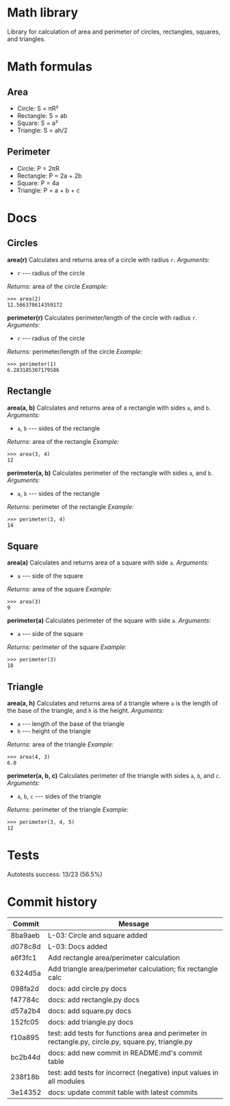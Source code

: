 # Math library
Library for calculation of area and perimeter of circles, rectangles, squares, and triangles.

# Math formulas
## Area
- Circle: S = πR²
- Rectangle: S = ab
- Square: S = a²
- Triangle: S = ah/2

## Perimeter
- Circle: P = 2πR
- Rectangle: P = 2a + 2b
- Square: P = 4a
- Triangle: P = a + b + c

# Docs
## Circles
**area(r)**
Calculates and returns area of a circle with radius `r`.
*Arguments:*
- `r` --- radius of the circle

*Returns:* area of the circle
*Example:*
```
>>> area(2)
12.566370614359172
```

**perimeter(r)**
Calculates perimeter/length of the circle with radius `r`.
*Arguments:*
- `r` --- radius of the circle

*Returns:* perimeter/length of the circle
*Example:*
```
>>> perimeter(1)
6.283185307179586
```

## Rectangle
**area(a, b)**
Calculates and returns area of a rectangle with sides `a`, and `b`.
*Arguments:*
- `a`, `b` --- sides of the rectangle

*Returns:* area of the rectangle
*Example:*
```
>>> area(3, 4)
12
```

**perimeter(a, b)**
Calculates perimeter of the rectangle with sides `a`, and `b`.
*Arguments:*
- `a`, `b` --- sides of the rectangle

*Returns:* perimeter of the rectangle
*Example:*
```
>>> perimeter(3, 4)
14
```

## Square
**area(a)**
Calculates and returns area of a square with side `a`.
*Arguments:*
- `a` --- side of the square

*Returns:* area of the square
*Example:*
```
>>> area(3)
9
```

**perimeter(a)**
Calculates perimeter of the square with side `a`.
*Arguments:*
- `a` --- side of the square

*Returns:* perimeter of the square
*Example:*
```
>>> perimeter(3)
18
```

## Triangle
**area(a, h)**
Calculates and returns area of a triangle where `a` is the length of the base of the triangle, and `h` is the height.
*Arguments:*
- `a` --- length of the base of the triangle
- `h` --- height of the triangle

*Returns:* area of the triangle
*Example:*
```
>>> area(4, 3)
6.0
```

**perimeter(a, b, c)**
Calculates perimeter of the triangle with sides `a`, `b`, and `c`.
*Arguments:*
- `a`, `b`, `c` --- sides of the triangle

*Returns:* perimeter of the triangle
*Example:*
```
>>> perimeter(3, 4, 5)
12
```

# Tests
Autotests success: 13/23 (56.5%)

# Commit history
|Commit|Message|
|------|-------|
|8ba9aeb|L-03: Circle and square added|
|d078c8d|L-03: Docs added|
|a6f3fc1|Add rectangle area/perimeter calculation|
|6324d5a|Add triangle area/perimeter calculation; fix rectangle calc|
|098fa2d|docs: add circle.py docs|
|f47784c|docs: add rectangle.py docs|
|d57a2b4|docs: add square.py docs|
|152fc05|docs: add triangle.py docs|
|f10a895|test: add tests for functions area and perimeter in rectangle.py, circle.py, square.py, triangle.py|
|bc2b44d|docs: add new commit in README.md's commit table|
|238f18b|test: add tests for incorrect (negative) input values in all modules|
|3e14352|docs: update commit table with latest commits|
